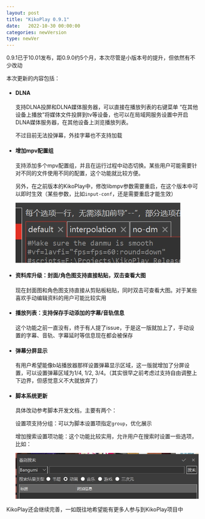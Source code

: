 ```yaml
---
layout: post
title: "KikoPlay 0.9.1"
date:   2022-10-30 00:00:00
categories: newVersion
type: newVer
---
```


0.9.1已于10.01发布，距0.9.0约5个月，本次尽管是小版本号的提升，但依然有不少改动

本次更新的内容包括：

 - #### DLNA
   支持DLNA投屏和DLNA媒体服务器，可以直接在播放列表的右键菜单 “在其他设备上播放”将媒体文件投屏到tv等设备，也可以在局域网服务设置中开启DLNA媒体服务器，在其他设备上浏览播放列表。 
   
   不过目前无法投弹幕，外挂字幕也不支持加载

 - #### 增加mpv配置组
   支持添加多个mpv配置组，并且在运行过程中动态切换。某些用户可能需要针对不同的文件使用不同的配置，这个功能就比较方便。

   另外，在之前版本的KikoPlay中，修改libmpv参数需要重启，在这个版本中可以即时生效（某些参数，比如`input-conf`，还是需要重启才能生效）

   ![](/static/posts/22-10-31-1.jpg)
  
 - #### 资料库升级：封面/角色图支持直接粘贴，双击查看大图
   现在封面图和角色图支持直接从剪贴板粘贴，同时双击可查看大图。对于某些喜欢手动编辑资料的用户可能比较实用

 - #### 播放列表：支持保存手动添加的字幕/音轨信息
   这个功能之前一直没有，终于有人提了issue，于是这一版就加上了，手动设置的字幕、音轨、字幕延时等信息现在都会被保存

 - #### 弹幕分屏显示
   有用户希望能像b站播放器那样设置弹幕显示区域，这一版就增加了分屏设置，可以设置弹幕区域为1/4, 1/2, 3/4。（其实很早之前考虑过支持自由调整上下边界，但感觉意义不大就放弃了）

 - #### 脚本系统更新
   具体改动参考脚本开发文档，主要有两个：

   设置项支持分组：可以为脚本设置项指定`group`，优化展示
   
   增加搜索设置项功能：这个功能比较实用，允许用户在搜索时设置一些选项，比如：

   ![](/static/posts/22-10-31-2.jpg)



KikoPlay还会继续完善，一如既往地希望能有更多人参与到KikoPlay项目中